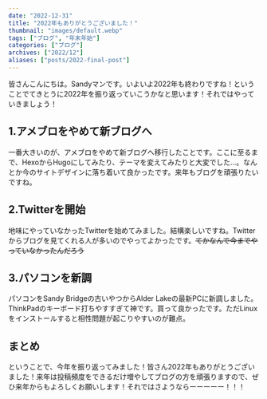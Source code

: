 ```yaml
---
date: "2022-12-31"
title: "2022年もありがとうございました！"
thumbnail: "images/default.webp"
tags: ["ブログ", "年末年始"]
categories: ["ブログ"]
archives: ["2022/12"]
aliases: ["posts/2022-final-post"]
---
```


皆さんこんにちは。Sandyマンです。いよいよ2022年も終わりですね！ということでてきとうに2022年を振り返っていこうかなと思います！それではやっていきましょう！

## 1.アメブロをやめて新ブログへ
一番大きいのが、アメブロをやめて新ブログへ移行したことです。ここに至るまで、HexoからHugoにしてみたり、テーマを変えてみたりと大変でした...。なんとか今のサイトデザインに落ち着いて良かったです。来年もブログを頑張りたいですね。

## 2.Twitterを開始
地味にやっていなかったTwitterを始めてみました。結構楽しいですね。Twitterからブログを見てくれる人が多いのでやってよかったです。~~てかなんで今までやっていなかったんだろう~~

## 3.パソコンを新調
パソコンをSandy Bridgeの古いやつからAlder Lakeの最新PCに新調しました。ThinkPadのキーボード打ちやすすぎて神です。買って良かったです。ただLinuxをインストールすると相性問題が起こりやすいのが難点。

## まとめ
ということで、今年を振り返ってみました！皆さん2022年もありがとうございました！来年は投稿頻度をできるだけ増やしてブログの方を頑張りますので、ぜひ来年からもよろしくお願いします！それではさようならーーーーー！！！